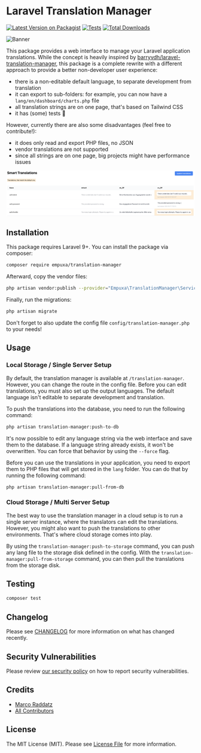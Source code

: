 # Laravel Translation Manager

[![Latest Version on Packagist](https://img.shields.io/packagist/v/empuxa/translation-manager.svg?style=flat-square)](https://packagist.org/packages/empuxa/translation-manager)
[![Tests](https://img.shields.io/github/actions/workflow/status/empuxa/translation-manager/run-tests.yml?branch=main&label=tests&style=flat-square)](https://github.com/empuxa/laravel-translation-manager/actions/workflows/run-tests.yml)
[![Total Downloads](https://img.shields.io/packagist/dt/empuxa/translation-manager.svg?style=flat-square)](https://packagist.org/packages/empuxa/laravel-translation-manager)

![Banner](https://banners.beyondco.de/Translation%20Manager.png?theme=light&packageManager=composer+require&packageName=empuxa%2Ftranslation-manager&pattern=architect&style=style_1&description=&md=1&showWatermark=0&fontSize=100px&images=https%3A%2F%2Flaravel.com%2Fimg%2Flogomark.min.svg)

This package provides a web interface to manage your Laravel application translations.
While the concept is heavily inspired by [barryvdh/laravel-translation-manager](https://github.com/barryvdh/laravel-translation-manager), this package is a complete rewrite with a different approach to provide a better non-developer user experience:

- there is a non-editable default language, to separate development from translation
- it can export to sub-folders: for example, you can now have a `lang/en/dashboard/charts.php` file
- all translation strings are on one page, that's based on Tailwind CSS
- it has (some) tests 🫣

However, currently there are also some disadvantages (feel free to contribute!):
- it does only read and export PHP files, no JSON
- vendor translations are not supported
- since all strings are on one page, big projects might have performance issues

![Overview](docs/overview.png)

## Installation

This package requires Laravel 9+.
You can install the package via composer:

```bash
composer require empuxa/translation-manager
```

Afterward, copy the vendor files:

```bash
php artisan vendor:publish --provider="Empuxa\TranslationManager\ServiceProvider"
```

Finally, run the migrations:

```bash
php artisan migrate
```

Don't forget to also update the config file `config/translation-manager.php` to your needs!

## Usage
### Local Storage / Single Server Setup
By default, the translation manager is available at `/translation-manager`. However, you can change the route in the config file. Before you can edit translations, you must also set up the output languages. The default language isn't editable to separate development and translation.

To push the translations into the database, you need to run the following command:

```bash
php artisan translation-manager:push-to-db
```

It's now possible to edit any language string via the web interface and save them to the database. If a language string already exists, it won't be overwritten. You can force that behavior by using the `--force` flag.

Before you can use the translations in your application, you need to export them to PHP files that will get stored in the `lang` folder. You can do that by running the following command:

```bash
php artisan translation-manager:pull-from-db
```

### Cloud Storage / Multi Server Setup
The best way to use the translation manager in a cloud setup is to run a single server instance, where the translators can edit the translations. However, you might also want to push the translations to other environments. That's where cloud storage comes into play. 

By using the `translation-manager:push-to-storage` command, you can push any lang file to the storage disk defined in the config. With the `translation-manager:pull-from-storage` command, you can then pull the translations from the storage disk.

## Testing

```bash
composer test
```

## Changelog

Please see [CHANGELOG](CHANGELOG.md) for more information on what has changed recently.

## Security Vulnerabilities

Please review [our security policy](../../security/policy) on how to report security vulnerabilities.

## Credits

- [Marco Raddatz](https://github.com/marcoraddatz)
- [All Contributors](../../contributors)

## License

The MIT License (MIT). Please see [License File](LICENSE.md) for more information.
